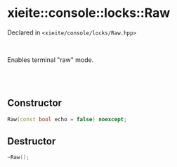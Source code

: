 # xieite::console::locks::Raw
Declared in `<xieite/console/locks/Raw.hpp>`

<br/>

Enables terminal "raw" mode.

<br/><br/>

## Constructor
```cpp
Raw(const bool echo = false) noexcept;
```

## Destructor
```cpp
~Raw();
```

